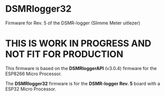 # DSMRlogger32
Firmware for Rev. 5 of the DSMR-logger (Slimme Meter uitlezer)

# THIS IS WORK IN PROGRESS AND NOT FIT FOR PRODUCTION

This firmware is based on the **DSMRloggerAPI** (v3.0.4) firmware for the ESP8266 Micro Processor.

The **DSMRlogger32** firmware is for the **DSMR-logger Rev. 5** board with a ESP32 Micro Processor.
